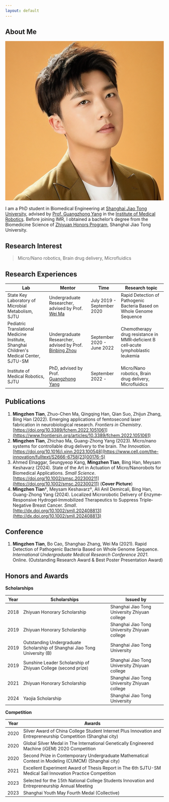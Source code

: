 ```yaml
---
layout: default
---
```


## About Me

<img class="profile-picture" src="aiphoto2.png">

I am a PhD student in Biomedical Engineering at [Shanghai Jiao Tong University](https://www.sjtu.edu.cn/), advised by [Prof. Guangzhong Yang](https://bme.sjtu.edu.cn/Web/FacultyDetail/636) in the [Institute of Medical Robotics](https://imr.sjtu.edu.cn/). Before joining IMR, I obtained a bachelor’s degree from the Biomedicine Science of [Zhiyuan Honors Program](https://zhiyuan.sjtu.edu.cn/html/zhiyuan/index.php), Shanghai Jiao Tong University. 

## Research Interest
> Micro/Nano robotics, Brain drug delivery, Microfluidics

## Research Experiences

Lab | Mentor | Time | Research topic
-----|-------|-------- |--------
State Key Laboratory of Microbial Metabolism, SJTU | Undergraduate Researcher, advised by Prof. [Wei Ma](http://mml.sjtu.edu.cn/Data/View/312?showtype=view) | July 2019 - September 2020 | Rapid Detection of Pathogenic Bacteria Based on Whole Genome Sequence
Pediatric Translational Medicine Institute, Shanghai Children's Medical Center, SJTU-SM | Undergraduate Researcher, advised by Prof. [Binbing Zhou](http://daoshi.shsmu.edu.cn/Pages/TeacherInformationView.aspx?uid=9DFC6A44-1940-49E4-8769-C4CBB1B4A10E&from=s&pId=&tId=731) | September 2020 - June 2022 | Chemotherapy drug resistance in MMR‑deficient B cell‑acute lymphoblastic leukemia
Institute of Medical Robotics, SJTU | PhD, advised by Prof. [Guangzhong Yang](https://bme.sjtu.edu.cn/Web/FacultyDetail/636) | September 2022 - | Micro/Nano robotics, Brain drug delivery, Microfluidics

## Publications
1. **Mingzhen Tian**, Zhuo-Chen Ma, Qingqing Han, Qian Suo, Zhijun Zhang, Bing Han (2022). Emerging applications of femtosecond laser fabrication in neurobiological research. _Frontiers in Chemistry_. [https://doi.org/10.3389/fchem.2022.1051061](https://www.frontiersin.org/articles/10.3389/fchem.2022.1051061)
2. **Mingzhen Tian**, Zhichao Ma, Guang-Zhong Yang (2023). Micro/nano systems for controllable drug delivery to the brain. _The Innovation_. [https://doi.org/10.1016/j.xinn.2023.100548](https://www.cell.com/the-innovation/fulltext/S2666-6758(23)00176-5)
3. Ahmed Elnaggar, Seungyeop Kang, **Mingzhen Tian**, Bing Han, Meysam Keshavarz (2024). State of the Art in Actuation of Micro/Nanorobots for Biomedical Applications. _Small Science_. [https://doi.org/10.1002/smsc.202300211](https://doi.org/10.1002/smsc.202300211) (**Cover Picture**)
4. **Mingzhen Tian**†, Meysam Keshavarz†, Ali Anil Demircali, Bing Han, Guang-Zhong Yang (2024). Localized Microrobotic Delivery of Enzyme‐Responsive Hydrogel‐Immobilized Therapeutics to Suppress Triple‐Negative Breast Cancer. _Small_. [http://dx.doi.org/10.1002/smll.202408813](http://dx.doi.org/10.1002/smll.202408813)

## Conference
1. **Mingzhen Tian**, Bo Cao, Shanghao Zhang, Wei Ma (2021). Rapid Detection of Pathogenic Bacteria Based on Whole Genome Sequence. _International Undergraduate Medical Research Conference 2021_. Online. (Outstanding Research Award & Best Poster Presentation Award)


## Honors and Awards

**Scholarships**

Year | Scholarships | Issued by
-----|-------|--------
2018 | Zhiyuan Honorary Scholarship  | Shanghai Jiao Tong University Zhiyuan college
2019 | Zhiyuan Honorary Scholarship  | Shanghai Jiao Tong University Zhiyuan college
2019 | Outstanding Undergraduate Scholarship of Shanghai Jiao Tong University (B) | Shanghai Jiao Tong University
2019 | Sunshine Leader Scholarship of Zhiyuan College (second prize) | Shanghai Jiao Tong University Zhiyuan college
2021 | Zhiyuan Honorary Scholarship  | Shanghai Jiao Tong University Zhiyuan college
2024 | Yaojia Scholarship  | Shanghai Jiao Tong University

**Competition**

Year | Awards
-----|-------
2020 | Silver Award of China College Student Internet Plus Innovation and Entrepreneurship Competition (Shanghai city)
2020 | Global Silver Medal in The International Genetically Engineered Machine (iGEM) 2020 Competition
2020 | Second Prize in Contemporary Undergraduate Mathematical Contest in Modeling (CUMCM) (Shanghai city)
2021 | Excellent Experiment Award of Thesis Report in The 6th SJTU-SM Medical Sail Innovation Practice Competition
2023 | Selected for the 15th National College Students Innovation and Entrepreneurship Annual Meeting
2023 | Shanghai Youth May Fourth Medal (Collective)
